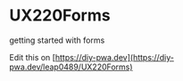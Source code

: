 # UX220Forms
getting started with forms

Edit this on [https://diy-pwa.dev](https://diy-pwa.dev/leap0489/UX220Forms)
